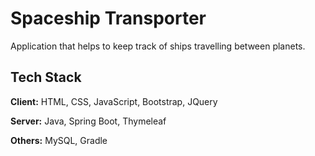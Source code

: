 
# Spaceship Transporter

Application that helps to keep track of ships travelling between planets.


## Tech Stack

**Client:** HTML, CSS, JavaScript, Bootstrap, JQuery

**Server:** Java, Spring Boot, Thymeleaf

**Others:** MySQL, Gradle